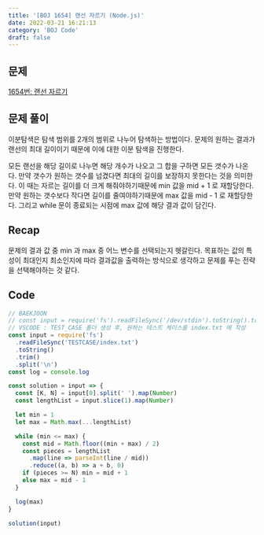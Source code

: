 ```yaml
---
title: '[BOJ 1654] 랜선 자르기 (Node.js)'
date: 2022-03-21 16:21:13
category: 'BOJ Code'
draft: false
---
```


## 문제

[1654번: 랜선 자르기](https://www.acmicpc.net/problem/1654)

## 문제 풀이

이분탐색은 탐색 범위를 2개의 범위로 나누어 탐색하는 방법이다. 문제의 원하는 결과가 랜선의 최대 길이이기 때문에 이에 대한 이분 탐색을 진행한다.

모든 랜선을 해당 길이로 나누면 해당 개수가 나오고 그 합을 구하면 모든 갯수가 나온다. 만약 갯수가 원하는 갯수를 넘겼다면 최대의 길이를 보장하지 못한다는 것을 의미한다. 이 때는 자르는 길이를 더 크게 해줘야하기때문에 min 값을 mid + 1 로 재할당한다. 만약 원하는 갯수보다 작다면 길이를 줄여야하기때문에 max 값을 mid - 1 로 재할당한다. 그리고 while 문이 종료되는 시점에 max 값에 해당 결과 값이 담긴다.

## Recap

문제의 결과 값 중 min 과 max 중 어느 변수를 선택되는지 헷갈린다. 목표하는 값의 특성이 최대인지 최소인지에 따라 결과값을 출력하는 방식으로 생각하고 문제를 푸는 전략을 선택해야하는 것 같다.

## Code

```jsx
// BAEKJOON
// const input = require('fs').readFileSync('/dev/stdin').toString().trim().split('\n');
// VSCODE : TEST_CASE 폴더 생성 후, 원하는 테스트 케이스를 index.txt 에 작성
const input = require('fs')
  .readFileSync('TESTCASE/index.txt')
  .toString()
  .trim()
  .split('\n')
const log = console.log

const solution = input => {
  const [K, N] = input[0].split(' ').map(Number)
  const lengthList = input.slice(1).map(Number)

  let min = 1
  let max = Math.max(...lengthList)

  while (min <= max) {
    const mid = Math.floor((min + max) / 2)
    const pieces = lengthList
      .map(line => parseInt(line / mid))
      .reduce((a, b) => a + b, 0)
    if (pieces >= N) min = mid + 1
    else max = mid - 1
  }

  log(max)
}

solution(input)
```
